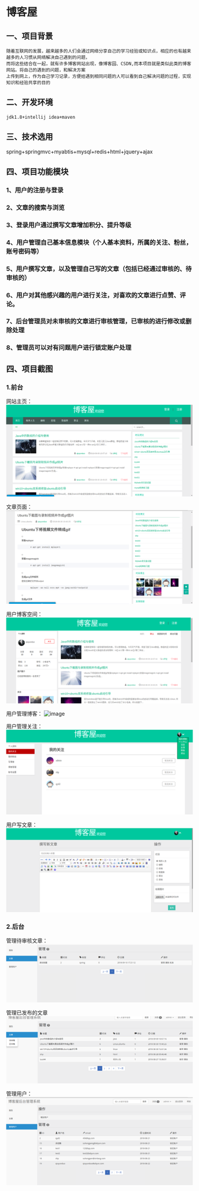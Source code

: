 #                                            博客屋


## 一、项目背景
    随着互联网的发展，越来越多的人们会通过网络分享自己的学习经验或知识点，相应的也有越来越多的人习惯从网络解决自己遇到的问题，
    而将这些结合在一起，就有许多博客网站出现，像博客园、CSDN,而本项目就是类似此类的博客网站。将自己的遇到的问题，和解决方案
    上传到网上，作为自己学习记录，方便给遇到相同问题的人可以看到自己解决问题的过程，实现知识和经验共享的目的
    
## 二、开发环境
    jdk1.8+intellij idea+maven
## 三、技术选用
   spring+springmvc+myabtis+mysql+redis+html+jquery+ajax
## 四、项目功能模块
   ### 1、用户的注册与登录
   ### 2、文章的搜索与浏览
   ### 3、登录用户通过撰写文章增加积分、提升等级
   ### 4、用户管理自己基本信息模块（个人基本资料，所属的关注、粉丝，账号密码等）
   ### 5、用户撰写文章，以及管理自己写的文章（包括已经通过审核的、待审核的）
   ### 6、用户对其他感兴趣的用户进行关注，对喜欢的文章进行点赞、评论。
   ### 7、后台管理员对未审核的文章进行审核管理，已审核的进行修改或删除处理
   ### 8、管理员可以对有问题用户进行锁定账户处理
   
## 四、项目截图
###  1.前台
网站主页：
![image](jietu/main.png)

文章页面：
![image](jietu/article.png)

用户博客空间：
![image](jietu/blogInfo.png)

用户管理博客：
![image](jietu/managerBlog.png)

用户管理关注：
![image](jietu/attention.png)

用户写文章：
![image](jietu/writeBlog.png)

### 2.后台

管理待审核文章：
![image](jietu/unchecked.png)

管理已发布的文章
![image](jietu/checked.png)

管理用户：
![image](jietu/managerUser.png)




